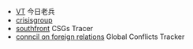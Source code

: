 * [VT](https://www.veteranstoday.com) 今日老兵
* [crisisgroup](https://www.crisisgroup.org)
* [southfront](https://southfront.org) CSGs Tracer
* [conncil on foreign relations](https://www.cfr.org) Global Conflicts Tracker
